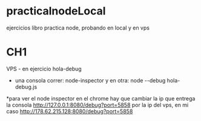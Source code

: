 practicalnodeLocal
==================

ejercicios libro practica node, probando en local y en vps

CH1
===

VPS - en ejercicio hola-debug
* una consola correr: node-inspector   y en otra:   node --debug hola-debug.js  

*para ver el node inspector en el chrome hay que cambiar la ip que entrega la consola http://127.0.0.1:8080/debug?port=5858 por la ip del vps, en mi caso http://178.62.215.128:8080/debug?port=5858
